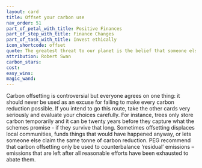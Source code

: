 ```yaml
---
layout: card
title: Offset your carbon use
nav_order: 51
part_of_petal_with_title: Positive Finances
part_of_step_with_title: Finance Changes
part_of_task_with_title: Invest ethically
icon_shortcode: offset
quote: The greatest threat to our planet is the belief that someone else will save it.
attribution: Robert Swan
carbon_stars: 
cost: 
easy_wins: 
magic_wand: 
---
```


<p>Carbon offsetting is controversial but everyone agrees on one thing:  it should never be used as an excuse for failing to make every carbon reduction possible. If you intend to go this route, take the other cards very seriously and evaluate your choices carefully.  For instance, trees only store carbon temporarily and it can be twenty years before they capture what the schemes promise - if they survive that long.   Sometimes offsetting displaces local communities, funds things that would have happened anyway, or lets someone else claim the same tonne of carbon reduction. PEG recommend that carbon offsetting only be used to counterbalance ‘residual’ emissions – emissions that are left after all reasonable efforts have been exhausted to abate them.</p> 
